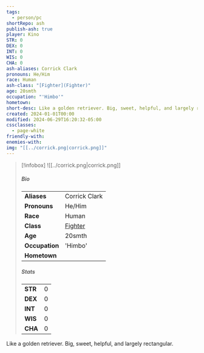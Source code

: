 ```yaml
---
tags:
  - person/pc
shortRepo: ash
publish-ash: true
player: Kino
STR: 0
DEX: 0
INT: 0
WIS: 0
CHA: 0
ash-aliases: Corrick Clark
pronouns: He/Him
race: Human
ash-class: "[Fighter](Fighter)"
age: 20smth
occupation: "'Himbo'"
hometown: 
short-desc: Like a golden retriever. Big, sweet, helpful, and largely rectangular.
created: 2024-01-01T00:00
modified: 2024-06-29T16:20:32-05:00
cssclasses:
  - page-white
friendly-with: 
enemies-with: 
img: "[[../corrick.png|corrick.png]]"
---
```


> [!infobox]
> ![[../corrick.png|corrick.png]]
> ##### Bio
> |                |                  |
> | -------------- | ---------------- |
> |**Aliases**     | Corrick Clark                |
> |**Pronouns**    | He/Him           |
> |**Race**        | Human            |
> |**Class**         | [Fighter](Fighter)            |
> |**Age**         | 20smth            |
> |**Occupation**  | 'Himbo'        |
> |**Hometown**||
> 
> ##### Stats
> |      |      |
> | ---- | ---- |
> | **STR**  | 0     |
> | **DEX**  | 0     |
> | **INT**  | 0     |
> | **WIS**  | 0     |
> | **CHA**  | 0     |
>

Like a golden retriever. Big, sweet, helpful, and largely rectangular.

